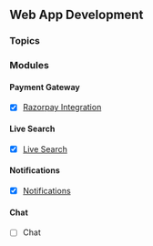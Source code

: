 ## **Web App Development**
### **Topics**


### **Modules**

#### Payment Gateway

- [x] [Razorpay Integration](web/razorpay.md)
<!-- - [ ] Vestibulum convallis sit amet nisi a tincidunt
    * [x] In hac habitasse platea dictumst
    * [x] In scelerisque nibh non dolor mollis congue sed et metus
    * [ ] Praesent sed risus massa
- [ ] Aenean pretium efficitur erat, donec pharetra, ligula non scelerisque -->

#### Live Search
- [x] [Live Search](web/live_search.md)

#### Notifications
- [x] [Notifications](web/notifications.md)

#### Chat
<!-- - [ ] [Chat](web/razorpay.md) -->
- [ ] Chat